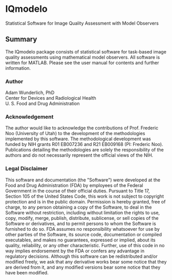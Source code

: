 # IQmodelo
Statistical Software for Image Quality Assessment with Model Observers

## Summary
The IQmodelo package consists of statistical software for task-based image quality assessments using mathematical model observers. All software is written for MATLAB. Please see the user manual for contents and further information. 

### Author
Adam Wunderlich, PhD  
Center for Devices and Radiological Health  
U. S. Food and Drug Administration

### Acknowledgement
The author would like to acknowledge the contributions of Prof. Frederic Noo (University of Utah) to the development of the methodologies implemented by this software. The methodological development was funded by NIH grants R01 EB007236 and R21 EB009168 (PI: Frederic Noo). Publications detailing the methodologies are solely the responsibility of the authors and do not necessarily represent the official views of the NIH.

### Legal Disclaimer
This software and documentation (the "Software") were developed at the Food and Drug Administration (FDA) by employees of the Federal Government in the course of their official duties. Pursuant to Title 17, Section 105 of the United States Code, this work is not subject to copyright protection and is in the public domain. Permission is hereby granted, free of charge, to any person obtaining a copy of the Software, to deal in the Software without restriction, including without limitation the rights to use, copy, modify, merge, publish, distribute, sublicense, or sell copies of the Software or derivatives, and to permit persons to whom the Software is furnished to do so. FDA assumes no responsibility whatsoever for use by other parties of the Software, its source code, documentation or compiled executables, and makes no guarantees, expressed or implied, about its quality, reliability, or any other characteristic. Further, use of this code in no way implies endorsement by the FDA or confers any advantage in regulatory decisions. Although this software can be redistributed and/or modified freely, we ask that any derivative works bear some notice that they are derived from it, and any modified versions bear some notice that they have been modified. 

